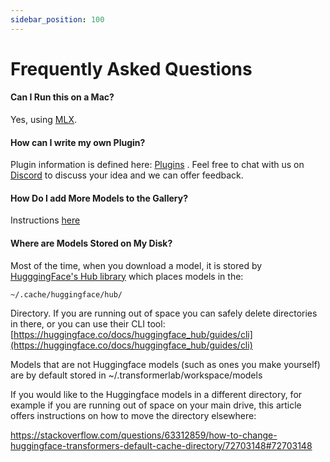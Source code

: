 ```yaml
---
sidebar_position: 100
---
```


# Frequently Asked Questions

#### Can I Run this on a Mac?

Yes, using [MLX](/docs/install/mlx).

#### How can I write my own Plugin?

Plugin information is defined here: [Plugins](/resources/Plugins) . Feel free to chat with us on [Discord](https://discord.gg/transformerlab) to discuss your idea and we can offer feedback.

#### How Do I add More Models to the Gallery?

Instructions [here](https://github.com/transformerlab/galleries)

#### Where are Models Stored on My Disk?

Most of the time, when you download a model, it is stored by [HugggingFace's Hub library](https://huggingface.co/docs/huggingface_hub/en/guides/download) which places models in the:

`~/.cache/huggingface/hub/`

Directory. If you are running out of space you can safely delete directories in there, or you can use their CLI tool: [https://huggingface.co/docs/huggingface_hub/guides/cli](https://huggingface.co/docs/huggingface_hub/guides/cli)

Models that are not Huggingface models (such as ones you make yourself) are by default stored in ~/.transformerlab/workspace/models

If you would like to the Huggingface models in a different directory, for example if you are running out of space on your main drive, this article offers instructions on how to move the directory elsewhere:

https://stackoverflow.com/questions/63312859/how-to-change-huggingface-transformers-default-cache-directory/72703148#72703148
